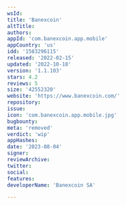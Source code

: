 ```yaml
---
wsId: 
title: 'Banexcoin'
altTitle: 
authors: 
appId: 'com.banexcoin.app.mobile'
appCountry: 'us'
idd: '1583296115'
released: '2022-02-15'
updated: '2022-10-18'
version: '1.1.103'
stars: 4.2
reviews: 5
size: '42552320'
website: 'https://www.banexcoin.com/'
repository: 
issue: 
icon: 'com.banexcoin.app.mobile.jpg'
bugbounty: 
meta: 'removed'
verdict: 'wip'
appHashes: 
date: '2023-08-04'
signer: 
reviewArchive: 
twitter: 
social: 
features: 
developerName: 'Banexcoin SA'

---
```


